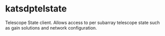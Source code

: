# katsdptelstate
Telescope State client. Allows access to per subarray telescope state such as gain solutions and network configuration.
